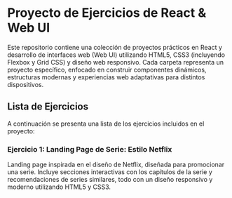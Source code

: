 # Proyecto de Ejercicios de React & Web UI

Este repositorio contiene una colección de proyectos prácticos en React y desarrollo de interfaces web (Web UI) utilizando HTML5, CSS3 (incluyendo Flexbox y Grid CSS) y diseño web responsivo. Cada carpeta representa un proyecto específico, enfocado en construir componentes dinámicos, estructuras modernas y experiencias web adaptativas para distintos dispositivos.

## Lista de Ejercicios

A continuación se presenta una lista de los ejercicios incluidos en el proyecto:

### Ejercicio 1: **Landing Page de Serie: Estilo Netflix**

Landing page inspirada en el diseño de Netflix, diseñada para promocionar una serie. Incluye secciones interactivas con los capítulos de la serie y recomendaciones de series similares, todo con un diseño responsivo y moderno utilizando HTML5 y CSS3.
